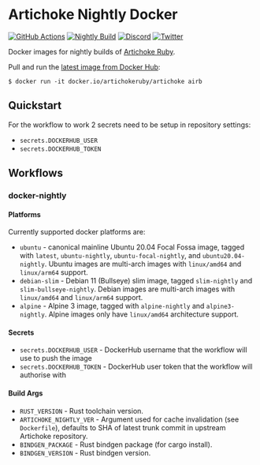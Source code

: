 # Artichoke Nightly Docker

[![GitHub Actions](https://github.com/artichoke/docker-artichoke-nightly/workflows/CI/badge.svg)](https://github.com/artichoke/docker-artichoke-nightly/actions)
[![Nightly Build](https://github.com/artichoke/docker-artichoke-nightly/workflows/Docker%20Image%20CI/badge.svg)](https://github.com/artichoke/docker-artichoke-nightly/actions)
[![Discord](https://img.shields.io/discord/607683947496734760)](https://discord.gg/QCe2tp2)
[![Twitter](https://img.shields.io/twitter/follow/artichokeruby?label=Follow&style=social)](https://twitter.com/artichokeruby)

Docker images for nightly builds of [Artichoke Ruby][artichoke-repo].

Pull and run the [latest image from Docker Hub][docker-hub]:

```console
$ docker run -it docker.io/artichokeruby/artichoke airb
```

## Quickstart

For the workflow to work 2 secrets need to be setup in repository settings:

- `secrets.DOCKERHUB_USER`
- `secrets.DOCKERHUB_TOKEN`

## Workflows

### docker-nightly

#### Platforms

Currently supported docker platforms are:

- `ubuntu` - canonical mainline Ubuntu 20.04 Focal Fossa image, tagged with
  `latest`, `ubuntu-nightly`, `ubuntu-focal-nightly`, and `ubuntu20.04-nightly`.
  Ubuntu images are multi-arch images with `linux/amd64` and `linux/arm64`
  support.
- `debian-slim` - Debian 11 (Bullseye) slim image, tagged `slim-nightly` and
  `slim-bullseye-nightly`. Debian images are multi-arch images with
  `linux/amd64` and `linux/arm64` support.
- `alpine` - Alpine 3 image, tagged with `alpine-nightly` and `alpine3-nightly`.
  Alpine images only have `linux/amd64` architecture support.

#### Secrets

- `secrets.DOCKERHUB_USER` - DockerHub username that the workflow will use to
  push the image
- `secrets.DOCKERHUB_TOKEN` - DockerHub user token that the workflow will
  authorise with

#### Build Args

- `RUST_VERSION` - Rust toolchain version.
- `ARTICHOKE_NIGHTLY_VER` - Argument used for cache invalidation (see
  `Dockerfile`), defaults to SHA of latest trunk commit in upstream Artichoke
  repository.
- `BINDGEN_PACKAGE` - Rust bindgen package (for cargo install).
- `BINDGEN_VERSION` - Rust bindgen version.

[artichoke-repo]: https://github.com/artichoke/artichoke
[docker-hub]: https://hub.docker.com/r/artichokeruby/artichoke
